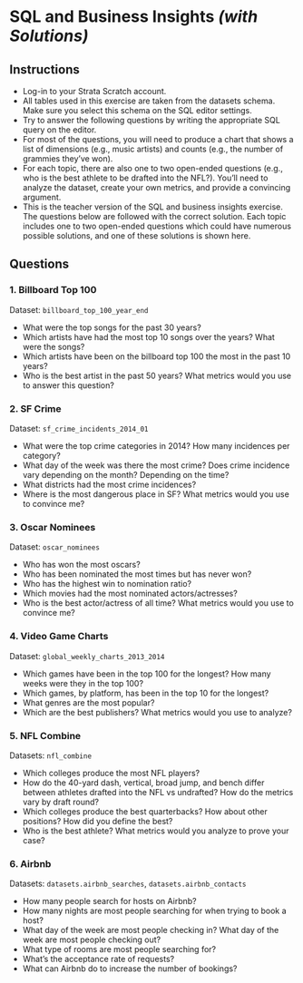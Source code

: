 # SQL and Business Insights *(with Solutions)*

## Instructions 
- Log-in to your Strata Scratch account. 
- All tables used in this exercise are taken from the datasets schema. Make sure you select this schema on the SQL editor settings. 
- Try to answer the following questions by writing the appropriate SQL query on the editor. 
- For most of the questions, you will need to produce a chart that shows a list of dimensions (e.g., music artists) and counts 
(e.g., the number of grammies they’ve won).
- For each topic, there are also one to two open-ended questions (e.g., who is the best athlete to be drafted into the NFL?). 
You’ll need to analyze the dataset, create your own metrics, and provide a convincing argument.
- This is the teacher version of the SQL and business insights exercise. The questions below are followed with the correct solution. 
Each topic includes one to two open-ended questions which could have numerous possible solutions, and one 
of these solutions is shown here. 

## Questions

### 1. Billboard Top 100

Dataset: `billboard_top_100_year_end`

- What were the top songs for the past 30 years?
- Which artists have had the most top 10 songs over the years? What were the songs?
- Which artists have been on the billboard top 100 the most in the past 10 years?
- Who is the best artist in the past 50 years? What metrics would you use to answer this question?

### 2. SF Crime

Dataset: `sf_crime_incidents_2014_01`

- What were the top crime categories in 2014? How many incidences per category?
- What day of the week was there the most crime? Does crime incidence vary depending on the month? Depending on the time?
- What districts had the most crime incidences?
- Where is the most dangerous place in SF? What metrics would you use to convince me?

### 3. Oscar Nominees

Dataset: `oscar_nominees`

- Who has won the most oscars?
- Who has been nominated the most times but has never won?
- Who has the highest win to nomination ratio?
- Which movies had the most nominated actors/actresses?
- Who is the best actor/actress of all time? What metrics would you use to convince me?

### 4. Video Game Charts

Dataset: `global_weekly_charts_2013_2014`

- Which games have been in the top 100 for the longest? How many weeks were they in the top 100?
- Which games, by platform, has been in the top 10 for the longest?
- What genres are the most popular?
- Which are the best publishers? What metrics would you use to analyze?

### 5. NFL Combine

Datasets: `nfl_combine`

- Which colleges produce the most NFL players?
- How do the 40-yard dash, vertical, broad jump, and bench differ between athletes drafted into the NFL vs undrafted? How do the metrics vary by draft round?
- Which colleges produce the best quarterbacks? How about other positions? How did you define the best?
- Who is the best athlete? What metrics would you analyze to prove your case?

### 6. Airbnb

Datasets: `datasets.airbnb_searches`, `datasets.airbnb_contacts`

- How many people search for hosts on Airbnb?
- How many nights are most people searching for when trying to book a host?
- What day of the week are most people checking in? What day of the week are most people checking out?
- What type of rooms are most people searching for?
- What’s the acceptance rate of requests?
- What can Airbnb do to increase the number of bookings?


